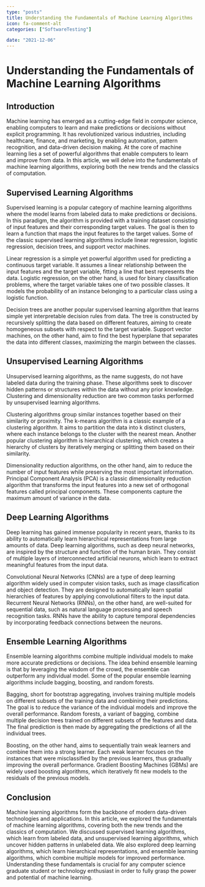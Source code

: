 ```yaml
---
type: "posts"
title: Understanding the Fundamentals of Machine Learning Algorithms
icon: fa-comment-alt
categories: ["SoftwareTesting"]

date: "2021-12-06"
---
```




# Understanding the Fundamentals of Machine Learning Algorithms

## Introduction

Machine learning has emerged as a cutting-edge field in computer science, enabling computers to learn and make predictions or decisions without explicit programming. It has revolutionized various industries, including healthcare, finance, and marketing, by enabling automation, pattern recognition, and data-driven decision making. At the core of machine learning lies a set of powerful algorithms that enable computers to learn and improve from data. In this article, we will delve into the fundamentals of machine learning algorithms, exploring both the new trends and the classics of computation.

## Supervised Learning Algorithms

Supervised learning is a popular category of machine learning algorithms where the model learns from labeled data to make predictions or decisions. In this paradigm, the algorithm is provided with a training dataset consisting of input features and their corresponding target values. The goal is then to learn a function that maps the input features to the target values. Some of the classic supervised learning algorithms include linear regression, logistic regression, decision trees, and support vector machines.

Linear regression is a simple yet powerful algorithm used for predicting a continuous target variable. It assumes a linear relationship between the input features and the target variable, fitting a line that best represents the data. Logistic regression, on the other hand, is used for binary classification problems, where the target variable takes one of two possible classes. It models the probability of an instance belonging to a particular class using a logistic function.

Decision trees are another popular supervised learning algorithm that learns simple yet interpretable decision rules from data. The tree is constructed by recursively splitting the data based on different features, aiming to create homogeneous subsets with respect to the target variable. Support vector machines, on the other hand, aim to find the best hyperplane that separates the data into different classes, maximizing the margin between the classes.

## Unsupervised Learning Algorithms

Unsupervised learning algorithms, as the name suggests, do not have labeled data during the training phase. These algorithms seek to discover hidden patterns or structures within the data without any prior knowledge. Clustering and dimensionality reduction are two common tasks performed by unsupervised learning algorithms.

Clustering algorithms group similar instances together based on their similarity or proximity. The k-means algorithm is a classic example of a clustering algorithm. It aims to partition the data into k distinct clusters, where each instance belongs to the cluster with the nearest mean. Another popular clustering algorithm is hierarchical clustering, which creates a hierarchy of clusters by iteratively merging or splitting them based on their similarity.

Dimensionality reduction algorithms, on the other hand, aim to reduce the number of input features while preserving the most important information. Principal Component Analysis (PCA) is a classic dimensionality reduction algorithm that transforms the input features into a new set of orthogonal features called principal components. These components capture the maximum amount of variance in the data.

## Deep Learning Algorithms

Deep learning has gained immense popularity in recent years, thanks to its ability to automatically learn hierarchical representations from large amounts of data. Deep learning algorithms, such as deep neural networks, are inspired by the structure and function of the human brain. They consist of multiple layers of interconnected artificial neurons, which learn to extract meaningful features from the input data.

Convolutional Neural Networks (CNNs) are a type of deep learning algorithm widely used in computer vision tasks, such as image classification and object detection. They are designed to automatically learn spatial hierarchies of features by applying convolutional filters to the input data. Recurrent Neural Networks (RNNs), on the other hand, are well-suited for sequential data, such as natural language processing and speech recognition tasks. RNNs have the ability to capture temporal dependencies by incorporating feedback connections between the neurons.

## Ensemble Learning Algorithms

Ensemble learning algorithms combine multiple individual models to make more accurate predictions or decisions. The idea behind ensemble learning is that by leveraging the wisdom of the crowd, the ensemble can outperform any individual model. Some of the popular ensemble learning algorithms include bagging, boosting, and random forests.

Bagging, short for bootstrap aggregating, involves training multiple models on different subsets of the training data and combining their predictions. The goal is to reduce the variance of the individual models and improve the overall performance. Random forests, a variant of bagging, combine multiple decision trees trained on different subsets of the features and data. The final prediction is then made by aggregating the predictions of all the individual trees.

Boosting, on the other hand, aims to sequentially train weak learners and combine them into a strong learner. Each weak learner focuses on the instances that were misclassified by the previous learners, thus gradually improving the overall performance. Gradient Boosting Machines (GBMs) are widely used boosting algorithms, which iteratively fit new models to the residuals of the previous models.

## Conclusion

Machine learning algorithms form the backbone of modern data-driven technologies and applications. In this article, we explored the fundamentals of machine learning algorithms, covering both the new trends and the classics of computation. We discussed supervised learning algorithms, which learn from labeled data, and unsupervised learning algorithms, which uncover hidden patterns in unlabeled data. We also explored deep learning algorithms, which learn hierarchical representations, and ensemble learning algorithms, which combine multiple models for improved performance. Understanding these fundamentals is crucial for any computer science graduate student or technology enthusiast in order to fully grasp the power and potential of machine learning.